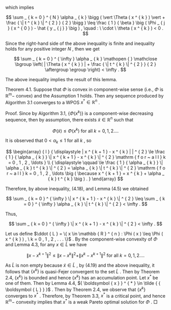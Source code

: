 which implies  

$$
\sum _ { k = 0 } ^ { N } \alpha _ { k } \bigg ( \vert \Theta ( x ^ { k } ) \vert + \frac { \| t ^ { k } \| ^ { 2 } } { 2 } \bigg ) \leq \frac { 1 } { \beta } \big ( \Phi _ { j } ( x ^ { 0 } ) - \hat { y _ { j } } \big ) , \quad : \ \cdot \ \theta ( x ^ { k } ) < 0 .
$$  

Since the right-hand side of the above inequality is finite and inequality holds for any positive integer $N$ , then we get  

$$
\sum _ { k = 0 } ^ { \infty } \alpha _ { k } \mathopen { } \mathclose \bgroup \left( | \Theta ( x ^ { k } ) | + \frac { \| t ^ { k } \| ^ { 2 } } { 2 } \aftergroup \egroup \right) < \infty .
$$  

The above inequality implies the result of this lemma.  

Theorem 4.1. Suppose that $\Phi$ is convex in component-wise sense (i.e., $\Phi$ is $\mathbb { R } ^ { m } -$ convex) and the Assumption 1 holds. Then any sequence produced by Algorithm 3.1 converges to a WPOS $x ^ { * } \in \mathbb { R } ^ { n }$ .  

Proof. Since by Algorithm 3.1, $\{ \Phi ( x ^ { k } ) \}$ is a component-wise decreasing sequence, then by assumption, there exists $\tilde { x } \in \mathbb R ^ { n }$ such that  

$$
\Phi ( { \tilde { x } } ) \leq \Phi ( x ^ { k } ) { \mathrm { ~ f o r ~ a l l ~ } } k = 0 , 1 , 2 \ldots .
$$  

It is observed that $0 < \alpha _ { k } \le 1$ for all $k$ , so  

$$
\begin{array} { l } { \displaystyle | x ^ { k + 1 } - x ^ { k } | | ^ { 2 } \le \frac { 1 } { \alpha _ { k } } \| x ^ { k + 1 } - x ^ { k } \| ^ { 2 } \mathrm { f o r ~ a l l } k = 0 , 1 , 2 , \ldots } \\ { \displaystyle \qquad \le \frac { 1 } { \alpha _ { k } } \| \alpha _ { k } t ^ { k } \| ^ { 2 } = \alpha _ { k } \| t ^ { k } \| ^ { 2 } \mathrm { f o r ~ a l l } k = 0 , 1 , 2 , \ldots \big ( \because x ^ { k + 1 } = x ^ { k } + \alpha _ { k } t ^ { k } \big ) . } \end{array}
$$  

Therefore, by above inequality, (4.18), and Lemma (4.5) we obtained  

$$
\sum _ { k = 0 } ^ { \infty } \| x ^ { k + 1 } - x ^ { k } \| ^ { 2 } \leq \sum _ { k = 0 } ^ { \infty } \alpha _ { k } \| t ^ { k } \| ^ { 2 } < \infty .
$$  

Thus,  

$$
\sum _ { k = 0 } ^ { \infty } \| x ^ { k + 1 } - x ^ { k } \| ^ { 2 } < \infty .
$$  

Let us define $\ddot { L } = \{ x \in \mathbb { R } ^ { n } : \Phi ( x ) \leq \Phi ( x ^ { k } ) , \ k = 0 , 1 , 2 , . . . \}$ . By the component-wise convexity of $\Phi$ and Lemma 4.3, for any $x \in \tilde { L }$ we have  

$$
\| x - x ^ { k + 1 } \| ^ { 2 } \leq \| x - x ^ { k } \| ^ { 2 } + \| x ^ { k } - x ^ { k + 1 } \| ^ { 2 } \mathrm { ~ f o r ~ a l l ~ } k = 0 , 1 , 2 . . . .
$$  

As $\tilde { L }$ is non empty because $\tilde { x } \in \tilde { L }$ , by (4.19) and the above inequality, it follows that $\{ x ^ { k } \}$ is quasi-Fejer convergent to the set $\tilde { L }$ . Then by Theorem 2.4, $\{ x ^ { k } \}$ is bounded and hence $\{ x ^ { k } \}$ has an accumulation point. Let $x ^ { * }$ be one of them. Then by Lemma 4.4, ${ \boldsymbol { x } } ^ { * } \in \tilde { { \boldsymbol { L } } }$ . Then by Theorem 2.4, we observe that $\{ x ^ { k } \}$ converges to $x ^ { * }$ . Therefore, by Theorem 3.3, $x ^ { * }$ is a critical point, and hence $\mathbb { R } ^ { m } -$ convexity implies that $x ^ { * }$ is a weak Pareto optimal solution for $\Phi$ . □  